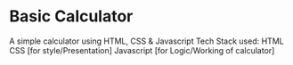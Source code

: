 # Basic Calculator

A simple calculator using HTML, CSS & Javascript
Tech Stack used:
HTML
CSS [for style/Presentation]
Javascript [for Logic/Working of calculator]

